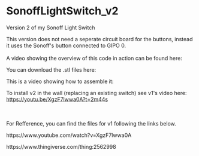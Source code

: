 # SonoffLightSwitch_v2
Version 2 of my Sonoff Light Switch

This version does not need a seperate circuit board for the buttons, instead it uses the Sonoff's button connected to GIPO 0.
<br>
<br>
A video showing the overview of this code in action can be found here:

You can download the .stl files here:

This is a video showing how to assemble it:

To install v2 in the wall (replacing an existing switch) see v1's video here: https://youtu.be/XgzF7lwwa0A?t=2m44s

<br>
<br>
For Refference, you can find the files for v1 following the links below.
<p>https://www.youtube.com/watch?v=XgzF7lwwa0A</p>
<p>https://www.thingiverse.com/thing:2562998</p>
